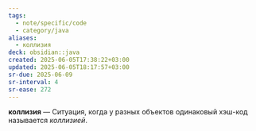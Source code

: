 ```yaml
---
tags:
  - note/specific/code
  - category/java
aliases:
  - коллизия
deck: obsidian::java
created: 2025-06-05T17:38:22+03:00
updated: 2025-06-05T18:17:57+03:00
sr-due: 2025-06-09
sr-interval: 4
sr-ease: 272
---
```


**коллизия**
—
Ситуация, когда у разных объектов одинаковый хэш-код называется *коллизией*.
